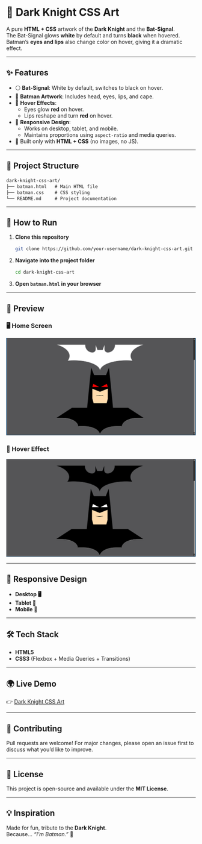 # 🦇 Dark Knight CSS Art

A pure **HTML + CSS** artwork of the **Dark Knight** and the **Bat-Signal**.  
The Bat-Signal glows **white** by default and turns **black** when hovered.  
Batman’s **eyes and lips** also change color on hover, giving it a dramatic effect.  

---

## ✨ Features
- ⚪ **Bat-Signal**: White by default, switches to black on hover.  
- 🦇 **Batman Artwork**: Includes head, eyes, lips, and cape.  
- 👀 **Hover Effects**:
  - Eyes glow **red** on hover.  
  - Lips reshape and turn **red** on hover.  
- 📱 **Responsive Design**:
  - Works on desktop, tablet, and mobile.  
  - Maintains proportions using `aspect-ratio` and media queries.  
- 🎨 Built only with **HTML + CSS** (no images, no JS).  

---

## 📂 Project Structure
```text
dark-knight-css-art/
├── batman.html   # Main HTML file
├── batman.css    # CSS styling
└── README.md     # Project documentation
```

---

## 🚀 How to Run
1. **Clone this repository**  
   ```bash
   git clone https://github.com/your-username/dark-knight-css-art.git
   ```
2. **Navigate into the project folder**  
   ```bash
   cd dark-knight-css-art
   ```
3. **Open `batman.html` in your browser**

---

## 📸 Preview

### 🖥️ Home Screen  
![Batman Default](./assets/1.png)

### 👀 Hover Effect  
![Batman Hover](./assets/2.png)

---

## 📱 Responsive Design
- **Desktop 🖥️**  
- **Tablet 📱**  
- **Mobile 📲**

---

## 🛠️ Tech Stack
- **HTML5**  
- **CSS3** (Flexbox + Media Queries + Transitions)  

---

## 🌍 Live Demo
👉 [Dark Knight CSS Art](https://akshayjith4.github.io/dark-knight-css-art/)  

---

## 🤝 Contributing
Pull requests are welcome! For major changes, please open an issue first to discuss what you’d like to improve.  

---

## 📜 License
This project is open-source and available under the **MIT License**.  

---

## 💡 Inspiration
Made for fun, tribute to the **Dark Knight**.  
Because… *“I’m Batman.”* 🦇  
